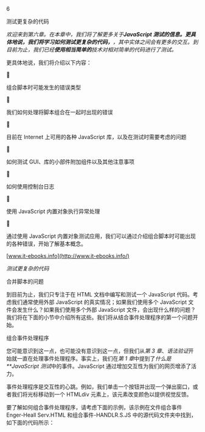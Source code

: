6

测试更复杂的代码

*欢迎来到第六章。在本章中，我们将了解更多关于**JavaScript 测试的信息。更具体地说，我们将学习如何测试更复杂的代码，**，其中实体之间会有更多的交互。到目前为止，我们已经**使用相当简单的**技术对相对简单的代码进行了测试。*

更具体地说，我们将介绍以下内容：



组合脚本时可能发生的错误类型



我们如何处理将脚本组合在一起时出现的错误



目前在 Internet 上可用的各种 JavaScript 库，以及在测试时需要考虑的问题



如何测试 GUI、库的小部件附加组件以及其他注意事项



如何使用控制台日志



使用 JavaScript 内置对象执行异常处理



通过使用 JavaScript 内置对象测试应用，我们可以通过介绍组合脚本时可能出现的各种错误，开始了解基本概念。

[www.it-ebooks.info](http://www.it-ebooks.info/)

*测试更复杂的代码*

合并脚本的问题

到目前为止，我们只专注于在 HTML 文档中编写和测试一个 JavaScript 代码。考虑我们通常使用外部 JavaScript 的真实情况；如果我们使用多个 JavaScript 文件会发生什么？如果我们使用多个外部 JavaScript 文件，会出现什么样的问题？我们将在下面的小节中介绍所有这些。我们将从结合事件处理程序的第一个问题开始。

组合事件处理程序

您可能意识到这一点，也可能没有意识到这一点，但我们从*第 3 章*、*语法验证*开始就一直在处理事件处理程序。事实上，我们在*第 1 章*中提到了*什么是**JavaScript 测试*中的事件。JavaScript 通过增加交互性为我们的网页增添了活力。

事件处理程序是交互性的心跳。例如，我们单击一个按钮并出现一个弹出窗口，或者我们将光标移动到一个 HTMLdiv 元素上，该元素改变颜色以提供视觉反馈。

要了解如何组合事件处理程序，请考虑下面的示例，该示例在文件组合事件 Enger-Heall Serv.HTML 和组合事件-HANDLR.S.JS 中的源代码文件夹中找到，如下面的代码所示：

<title>事件处理程序</title>